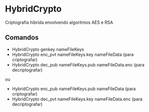 # HybridCrypto
Criptografia híbrida envolvendo algoritmos AES e RSA

## Comandos
- HybridCrypto genkey nameFileKeys
- HybridCrypto enc_pvt nameFileKeys.key nameFileData (para criptografar)
- HybridCrypto dec_pub nameFileKeys.pub nameFileData.enc (para decriptografar)

ou

- HybridCrypto enc_pub nameFileKeys.pub nameFileData (para criptografar)
- HybridCrypto dec_pvt nameFileKeys.key nameFileData.enc (para decriptografar)
